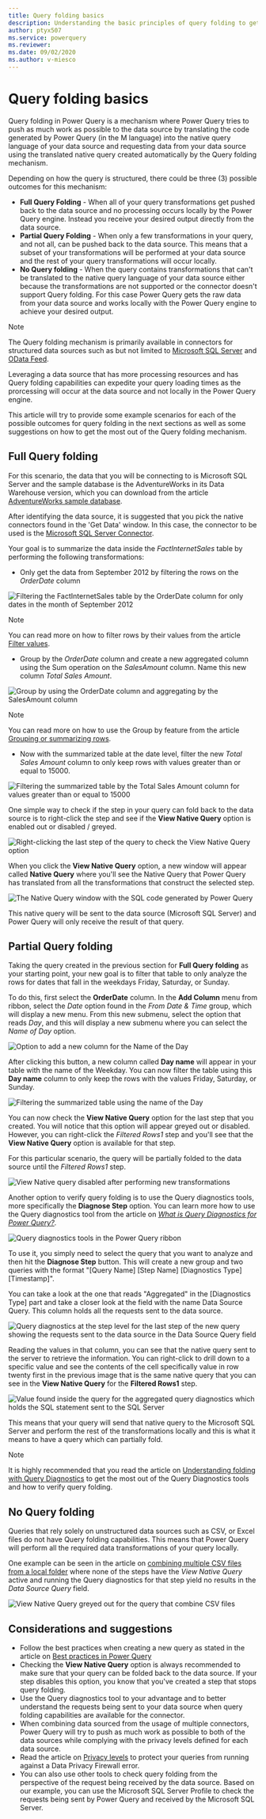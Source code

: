 ```yaml
---
title: Query folding basics
description: Understanding the basic principles of query folding to get the most out of your Power Query experience and optimize your queries.
author: ptyx507
ms.service: powerquery
ms.reviewer: 
ms.date: 09/02/2020
ms.author: v-miesco
---
```

# Query folding basics

Query folding in Power Query is a mechanism where Power Query tries to push as much work as possible to the data source by translating the code generated by Power Query (in the M language) into the native query language of your data source and requesting data from your data source using the translated native query created automatically by the Query folding mechanism. 

Depending on how the query is structured, there could be three (3) possible outcomes for this mechanism:
* **Full Query Folding** - When all of your query transformations get pushed back to the data source and no processing occurs locally by the Power Query engine. Instead you receive your desired output directly from the data source.
* **Partial Query Folding** - When only a few transformations in your query, and not all, can be pushed back to the data source. This means that a subset of your transformations will be performed at your data source and the rest of your query transformations will occur locally.
* **No Query folding** -  When the query contains transformations that can't be translated to the native query language of your data source either because the transformations are not supported or the connector doesn't support Query folding. For this case Power Query gets the raw data from your data source and works locally with the Power Query engine to achieve your desired output.

>[!NOTE]
>The Query folding mechanism is primarily available in connectors for structured data sources such as but not limited to [Microsoft SQL Server](Connectors/sqlserver.md) and [OData Feed](Connectors/odatafeed.md). 
>
>Leveraging a data source that has more processing resources and has Query folding capabilities can expedite your query loading times as the prorcessing will occur at the data source and not locally in the Power Query engine.

This article will try to provide some example scenarios for each of the possible outcomes for query folding in the next sections as well as some suggestions on how to get the most out of the Query folding mechanism.

## Full Query folding

For this scenario, the data that you will be connecting to is Microsoft SQL Server and the sample database is the AdventureWorks in its Data Warehouse version, which you can download from the article [AdventureWorks sample database](https://docs.microsoft.com/sql/samples/adventureworks-install-configure).

After identifying the data source, it is suggested that you pick the native connectors found in the 'Get Data' window. In this case, the connector to be used is the [Microsoft SQL Server Connector](Connectors/SQLServer.md).

Your goal is to summarize the data inside the *FactInternetSales* table by performing the following transformations:

* Only get the data from September 2012 by filtering the rows on the *OrderDate* column

![Filtering the FactInternetSales table by the OrderDate column for only dates in the month of September 2012](images/me-query-folding-basics-filter-values.png)

>[!NOTE]
> You can read more on how to filter rows by their values from the article [Filter values](filter-values.md).

* Group by the *OrderDate* column and create a new aggregated column using the Sum operation on the *SalesAmount* column. Name this new column *Total Sales Amount*.

![Group by using the OrderDate column and aggregating by the SalesAmount column](images/me-query-folding-basics-group-by.png)

>[!NOTE]
> You can read more on how to use the Group by feature from the article [Grouping or summarizing rows](group-by.md).

* Now with the summarized table at the date level, filter the new *Total Sales Amount* column to only keep rows with values greater than or equal to 15000.

![Filtering the summarized table by the Total Sales Amount column for values greater than or equal to 15000](images/me-query-folding-basics-filter-values-greater-than.png)

One simple way to check if the step in your query can fold back to the data source is to right-click the step and see if the **View Native Query** option is enabled out or disabled / greyed.

![Right-clicking the last step of the query to check the View Native Query option](images/me-query-folding-basics-view-native-query.png)

When you click the **View Native Query** option, a new window will appear called **Native Query** where you'll see the Native Query that Power Query has translated from all the transformations that construct the selected step.

![The Native Query window with the SQL code generated by Power Query](images/me-query-folding-basics-native-query-window.png)

This native query will be sent to the data source (Microsoft SQL Server) and Power Query will only receive the result of that query.

## Partial Query folding

Taking the query created in the previous section for **Full Query folding** as your starting point, your new goal is to filter that table to only analyze the rows for dates that fall in the weekdays Friday, Saturday, or Sunday.

To do this, first select the **OrderDate** column. In the **Add Column** menu from ribbon, select the *Date* option found in the *From Date & Time* group, which will display a new menu. From this new submenu, select the option that reads *Day*, and this will display a new submenu where you can select the *Name of Day* option. 

![Option to add a new column for the Name of the Day](images/me-query-folding-basics-weekday-name.png)

After clicking this button, a new column called **Day name** will appear in your table with the name of the Weekday. You can now filter the table using this **Day name** column to only keep the rows with the values Friday, Saturday, or Sunday.

![Filtering the summarized table using the name of the Day](images/me-query-folding-basics-filter-weekday-name.png)

You can now check the **View Native Query** option for the last step that you created. You will notice that this option will appear greyed out or disabled. However, you can right-click the *Filtered Rows1* step and you'll see that the **View Native Query** option is available for that step.

For this particular scenario, the query will be partially folded to the data source until the *Filtered Rows1* step.

![View Native query disabled after performing new transformations](images/me-query-folding-basics-disabled-view-native-query.png)

Another option to verify query folding is to use the Query diagnostics tools, more specifically the **Diagnose Step** option. You can learn more how to use the Query diagnostics tool from the article on *[What is Query Diagnostics for Power Query?](querydiagnostics.md)*.

![Query diagnostics tools in the Power Query ribbon](images/me-query-folding-basics-query-diagnostics.png)

To use it, you simply need to select the query that you want to analyze and then hit the **Diagnose Step** button. This will create a new group and two queries with the format "[Query Name] [Step Name] [Diagnostics Type] [Timestamp]".

You can take a look at the one that reads "Aggregated" in the [Diagnostics Type] part and take a closer look at the field with the name Data Source Query. This column holds all the requests sent to the data source.

![Query diagnostics at the step level for the last step of the new query showing the requests sent to the data source in the Data Source Query field](images/me-query-folding-basics-query-diagnostics-aggregated-view.png)

Reading the values in that column, you can see that the native query sent to the server to retrieve the information. You can right-click to drill down to a specific value and see the contents of the cell specifically value in row twenty first in the previous image that is the same native query that you can see in the **View Native Query** for the **Filtered Rows1** step.

![Value found inside the query for the aggregated query diagnostics which holds the SQL statement sent to the SQL Server](images/me-query-folding-basics-query-diagnostics-aggregated-view-drill-down.png)

This means that your query will send that native query to the Microsoft SQL Server and perform the rest of the transformations locally and this is what it means to have a query which can partially fold.

>[!NOTE]
> It is highly recommended that you read the article on [Understanding folding with Query Diagnostics](querydiagnosticsfolding.md) to get the most out of the Query Diagnostics tools and how to verify query folding.

## No Query folding

Queries that rely solely on unstructured data sources such as CSV, or Excel files do not have Query folding capabilities. This means that Power Query will perform all the required data transformations of your query locally.

One example can be seen in the article on [combining multiple CSV files from a local folder](combine-files-csv.md) where none of the steps have the *View Native Query* active and running the Query diagnostics for that step yield no results in the *Data Source Query* field.

![View Native Query greyed out for the query that combine CSV files](images/me-query-folding-basics-csv-files-source.png)

## Considerations and suggestions

* Follow the best practices when creating a new query as stated in the article on [Best practices in Power Query](best-practices.md)
* Checking the **View Native Query** option is always recommended to make sure that your query can be folded back to the data source. If your step disables this option, you know that you've created a step that stops query folding. 
* Use the Query diagnostics tool to your advantage and to better understand the requests being sent to your data source when query folding capabilities are available for the connector.
* When combining data sourced from the usage of multiple connectors, Power Query will try to push as much work as possible to both of the data sources while complying with the privacy levels defined for each data source. 
* Read the article on [Privacy levels](dataprivacyfirewall.md) to protect your queries from running against a Data Privacy Firewall error.
* You can also use other tools to check query folding from the perspective of the request being received by the data source. Based on our example, you can use the Microsoft SQL Server Profile to check the requests being sent by Power Query and received by the Microsoft SQL Server. 